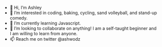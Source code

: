 - 👋 Hi, I’m Ashley
- 👀 I’m interested in coding, baking, cycling, sand volleyball, and stand-up comedy.
- 🌱 I’m currently learning Javascript.
- 💞️ I’m looking to collaborate on anything! I am a self-taught beginner and I am willing to learn from anyone.
- 📫 Reach me on twitter @ashwodz
